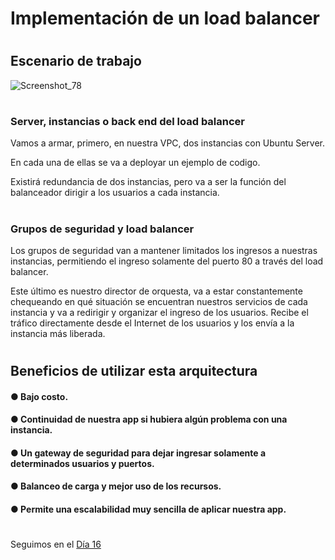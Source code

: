 


# Implementación de un load balancer
#
#


## Escenario de trabajo


![Screenshot_78](https://user-images.githubusercontent.com/96561825/173112869-06205fc2-b3fd-4b67-8545-13b1e679d79c.png)


#
### Server, instancias o back end del load balancer

Vamos a armar, primero, en nuestra VPC, dos instancias con Ubuntu Server. 

En cada una de ellas se va a deployar un ejemplo de codigo.

Existirá redundancia de dos instancias, pero va a ser la función del balanceador dirigir a los usuarios a cada instancia.

#

### Grupos de seguridad y load balancer

Los grupos de seguridad van a mantener limitados los ingresos a nuestras instancias, permitiendo el ingreso solamente del puerto 80 a través del load balancer.

Este último es nuestro director de orquesta, va a estar constantemente chequeando en qué situación se encuentran nuestros servicios de cada instancia y va a redirigir y organizar el ingreso de los usuarios. Recibe el tráfico directamente desde el Internet de los usuarios y los envía a la instancia más liberada.





# 

## Beneficios de utilizar esta arquitectura


#### ● Bajo costo.

#### ● Continuidad de nuestra app si hubiera algún problema con una instancia.

#### ● Un gateway de seguridad para dejar ingresar solamente a determinados usuarios y puertos.

#### ● Balanceo de carga y mejor uso de los recursos.

#### ● Permite una escalabilidad muy sencilla de aplicar nuestra app.




#
#
#
#
#

Seguimos en el [Día 16](day16.md)

